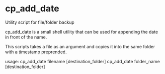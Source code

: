 # cp_add_date
Utility script for file/folder backup

cp_add_date is a small shell utility that can be used for appending
the date in front of the name.

This scripts takes a file as an argument and copies
it into the same folder with a timestamp preprended.

usage: cp_add_date filename [destination_folder]
       cp_add_date folder_name [destination_folder]
